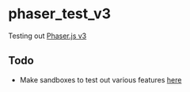# phaser_test_v3

Testing out [Phaser.js v3](https://phaser.io/)

## Todo

- Make sandboxes to test out various features [here](https://labs.phaser.io/)

